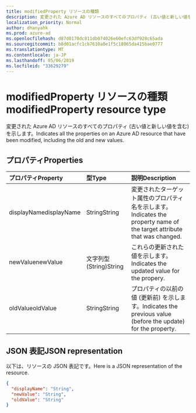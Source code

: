 ```yaml
---
title: modifiedProperty リソースの種類
description: 変更された Azure AD リソースのすべてのプロパティ (古い値と新しい値を含む) を示します。
localization_priority: Normal
author: dhanyahk
ms.prod: azure-ad
ms.openlocfilehash: d87d0170dc811db074026e60efc63df928c65ada
ms.sourcegitcommit: b8d01acfc1cb7610a0e1f5c18065da415bae0777
ms.translationtype: MT
ms.contentlocale: ja-JP
ms.lasthandoff: 05/06/2019
ms.locfileid: "33629279"
---
```

# <a name="modifiedproperty-resource-type"></a><span data-ttu-id="f1df1-103">modifiedProperty リソースの種類</span><span class="sxs-lookup"><span data-stu-id="f1df1-103">modifiedProperty resource type</span></span>

<span data-ttu-id="f1df1-104">変更された Azure AD リソースのすべてのプロパティ (古い値と新しい値を含む) を示します。</span><span class="sxs-lookup"><span data-stu-id="f1df1-104">Indicates all the properties on an Azure AD resource that have been modified, including the old and new values.</span></span>

## <a name="properties"></a><span data-ttu-id="f1df1-105">プロパティ</span><span class="sxs-lookup"><span data-stu-id="f1df1-105">Properties</span></span>

| <span data-ttu-id="f1df1-106">プロパティ</span><span class="sxs-lookup"><span data-stu-id="f1df1-106">Property</span></span>     | <span data-ttu-id="f1df1-107">型</span><span class="sxs-lookup"><span data-stu-id="f1df1-107">Type</span></span>   |<span data-ttu-id="f1df1-108">説明</span><span class="sxs-lookup"><span data-stu-id="f1df1-108">Description</span></span>|
|:---------------|:--------|:----------|
|<span data-ttu-id="f1df1-109">displayName</span><span class="sxs-lookup"><span data-stu-id="f1df1-109">displayName</span></span>|<span data-ttu-id="f1df1-110">String</span><span class="sxs-lookup"><span data-stu-id="f1df1-110">String</span></span>|<span data-ttu-id="f1df1-111">変更されたターゲット属性のプロパティ名を示します。</span><span class="sxs-lookup"><span data-stu-id="f1df1-111">Indicates the property name of the target attribute that was changed.</span></span>|
|<span data-ttu-id="f1df1-112">newValue</span><span class="sxs-lookup"><span data-stu-id="f1df1-112">newValue</span></span>|<span data-ttu-id="f1df1-113">文字列型 (String)</span><span class="sxs-lookup"><span data-stu-id="f1df1-113">String</span></span>|<span data-ttu-id="f1df1-114">これらの更新された値を示します。</span><span class="sxs-lookup"><span data-stu-id="f1df1-114">Indicates the updated value for the propery.</span></span>|
|<span data-ttu-id="f1df1-115">oldValue</span><span class="sxs-lookup"><span data-stu-id="f1df1-115">oldValue</span></span>|<span data-ttu-id="f1df1-116">String</span><span class="sxs-lookup"><span data-stu-id="f1df1-116">String</span></span>|<span data-ttu-id="f1df1-117">プロパティの以前の値 (更新前) を示します。</span><span class="sxs-lookup"><span data-stu-id="f1df1-117">Indicates the previous value (before the update) for the property.</span></span>|

## <a name="json-representation"></a><span data-ttu-id="f1df1-118">JSON 表記</span><span class="sxs-lookup"><span data-stu-id="f1df1-118">JSON representation</span></span>

<span data-ttu-id="f1df1-119">以下は、リソースの JSON 表記です。</span><span class="sxs-lookup"><span data-stu-id="f1df1-119">Here is a JSON representation of the resource.</span></span>

<!-- {
  "blockType": "resource",
  "optionalProperties": [

  ],
  "@odata.type": "microsoft.graph.modifiedProperty"
}-->

```json
{
  "displayName": "String",
  "newValue": "String",
  "oldValue": "String"
}
```

<!-- uuid: 8fcb5dbc-d5aa-4681-8e31-b001d5168d79
2015-10-25 14:57:30 UTC -->
<!-- {
  "type": "#page.annotation",
  "description": "modifiedProperty resource",
  "keywords": "",
  "section": "documentation",
  "tocPath": ""
}-->

